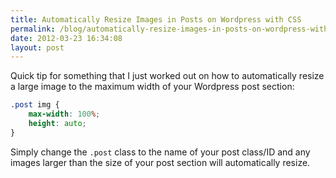 ```yaml
---
title: Automatically Resize Images in Posts on Wordpress with CSS
permalink: /blog/automatically-resize-images-in-posts-on-wordpress-with-css/
date: 2012-03-23 16:34:08
layout: post
---
```


Quick tip for something that I just worked out on how to automatically resize a large image to the maximum width of your Wordpress post section: 

```css
.post img {
	max-width: 100%;
	height: auto;
}
```

Simply change the `.post` class to the name of your post class/ID and any images larger than the size of your post section will automatically resize.